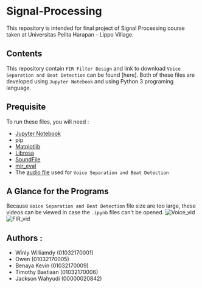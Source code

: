 # Signal-Processing
This repository is intended for final project of Signal Processing course taken at Universitas Pelita Harapan - Lippo Village.

## Contents
This repository contain `FIR Filter Design` and link to download `Voice Separation and Beat Detection` can be found [here]. Both of these files are developed using `Jupyter Notebook` and using Python 3 programing language.

## Prequisite
To run these files, you will need :
- [Jupyter Notebook](https://jupyter.org/)
- pip
- [Matplotlib](https://matplotlib.org/)
- [Librosa](https://librosa.github.io/librosa/)
- [SoundFile](https://pypi.org/project/SoundFile/)
- [mir_eval](https://pypi.org/project/mir_eval/)
- The [audio file]() used for `Voice Separation and Beat Detection`

## A Glance for the Programs
Because `Voice Separation and Beat Detection` file size are too large, these videos can be viewed in case the `.ipynb` files can't be opened.
![Voice_vid](Voice_vid)
![FIR_vid](FIR_vid)

## Authors : 
- Winly Williamdy   (01032170001)
- Owen              (01032170005)
- Benaya Kevin      (01032170009)
- Timothy Bastiaan  (01032170006)
- Jackson Wahyudi   (00000020842)
